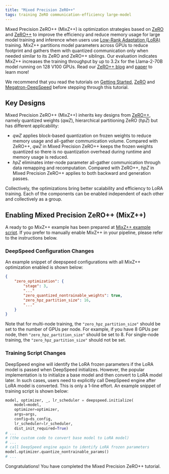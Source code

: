```yaml
---
title: "Mixed Precision ZeRO++"
tags: training ZeRO communication-efficiency large-model
---
```


Mixed Precision ZeRO++ (MixZ++) is optimization strategies based on [ZeRO](/tutorials/zero/) and [ZeRO++](/tutorials/zeropp/) to improve the efficiency and reduce memory usage for large model training and inference when users use [Low-Rank Adaptation (LoRA)]([/tutorials/zero/](https://arxiv.org/abs/2106.09685)) training. MixZ++ partitions model parameters across GPUs to reduce footprint and gathers them with quantized communication only when needed similar to its ZeRO and ZeRO++ siblings. Our evaluation indicates MixZ++ increases the training throughput by up to 3.2x for the Llama-2-70B model running on 128 V100 GPUs. Read our [ZeRO++ blog](https://www.microsoft.com/en-us/research/blog/deepspeed-zero-a-leap-in-speed-for-llm-and-chat-model-training-with-4x-less-communication/) and [paper](https://arxiv.org/pdf/2306.10209.pdf) to learn more!

We recommend that you read the tutorials on [Getting Started](/getting-started/), [ZeRO](/tutorials/zero/)  and [Megatron-DeepSpeed](/tutorials/megatron/) before stepping through this tutorial.

## Key Designs
Mixed Precision ZeRO++ (MixZ++) inherits key designs from [ZeRO++](/tutorials/zeropp/), namely quantized weights (*qwZ*), hierarchical partitioning ZeRO (*hpZ*) but has different applicability:
 - *qwZ* applies block-based quantization on frozen weights to reduce memory usage and all-gather communication volume. Compared with ZeRO++, *qwZ* in Mixed Precision ZeRO++ keeps the frozen weights quantized so there is no quantization overhead during runtime and memory usage is reduced.
 - *hpZ* eliminates inter-node parameter all-gather communication through data remapping and recomputation. Compared with ZeRO++, *hpZ* in Mixed Precision ZeRO++ applies to both backward and generation passes.

Collectively, the optimizations bring better scalability and efficiency to LoRA training. Each of the components can be enabled independent of each other and collectively as a group.

## Enabling Mixed Precision ZeRO++ (MixZ++)

A ready to go MixZ++ example has been prepared at [MixZ++ example script](https://github.com/microsoft/DeepSpeedExamples/blob/master/applications/DeepSpeed-Chat/training/step3_rlhf_finetuning/training_scripts/llama2/run_llama2_7b_mixz.sh). If you prefer to manually enable MixZ++ in your pipeline, please refer to the instructions below.

### DeepSpeed Configuration Changes
An example snippet of deepspeed configurations with all MixZ++ optimization enabled is shown below:
```json
{
    "zero_optimization": {
        "stage": 3,
        "..."
        "zero_quantized_nontrainable_weights": true,
        "zero_hpz_partition_size": 16,
        "..."
    }
}
```
Note that for multi-node training, the `"zero_hpz_partition_size"` should be set to the number of GPUs per node. For example, if you have 8 GPUs per node, then `"zero_hpz_partition_size"` should be set to 8. For single-node training, the `"zero_hpz_partition_size"` should not be set.

### Training Script Changes
DeepSpeed engine will identify the LoRA frozen parameters if the LoRA model is passed when DeepSpeed initializes. However, the popular implementation is to initialize a base model and then convert to LoRA model later. In such cases, users need to explicitly call DeepSpeed engine after LoRA model is converted. This is only a 1-line effort. An example snippet of training script is shown below:

```python
model, optimizer, _, lr_scheduler = deepspeed.initialize(
    model=model,
    optimizer=optimizer,
    args=args,
    config=ds_config,
    lr_scheduler=lr_scheduler,
    dist_init_required=True)
# ...
# (the custom code to convert base model to LoRA model)
# ...
# call DeepSpeed engine again to identify LoRA frozen parameters
model.optimizer.quantize_nontrainable_params()
# ...
```

Congratulations! You have completed the Mixed Precision ZeRO++ tutorial.
